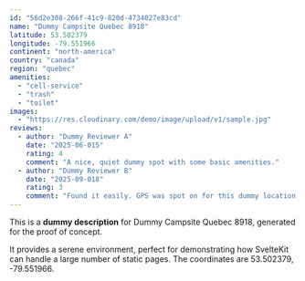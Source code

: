 ```yaml
---
id: "56d2e308-266f-41c9-820d-4734027e83cd"
name: "Dummy Campsite Quebec 8918"
latitude: 53.502379
longitude: -79.551966
continent: "north-america"
country: "canada"
region: "quebec"
amenities:
  - "cell-service"
  - "trash"
  - "toilet"
images:
  - "https://res.cloudinary.com/demo/image/upload/v1/sample.jpg"
reviews:
  - author: "Dummy Reviewer A"
    date: "2025-06-015"
    rating: 4
    comment: "A nice, quiet dummy spot with some basic amenities."
  - author: "Dummy Reviewer B"
    date: "2025-09-018"
    rating: 3
    comment: "Found it easily. GPS was spot on for this dummy location."
---
```


This is a **dummy description** for Dummy Campsite Quebec 8918, generated for the proof of concept.

It provides a serene environment, perfect for demonstrating how SvelteKit can handle a large number of static pages. The coordinates are 53.502379, -79.551966.
